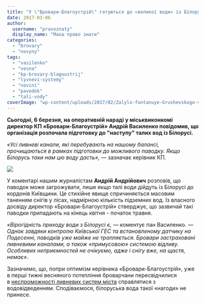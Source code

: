 ```yaml
---
title: "У \"Бровари-Благоустрій\" готуються до «великої води» із Білорусі"
date: 2017-03-06
author: 
  username: "pravoznaty"
  display_name: "Маєш право знати"
categories: 
  - "brovary"
  - "novyny"
tags: 
  - "vasilenko"
  - "vesna"
  - "kp-brovary-blagoustrij"
  - "lyvnevi-systemy"
  - "novini"
  - "pavodok"
  - "tali-vody"
coverImage: "wp-content/uploads/2017/02/Zalylo-fontanuye-Grushevskogo-vulytsya-20.02.2017_00018.jpg"
---
```


**Сьогодні, 6 березня, на оперативній нараді у міськвиконкомі директор КП «Бровари-Благоустрій» Андрій Василенко повідомив, що організація розпочала підготовку до "наступу" талих вод із Білорусі.**

_«Усі ливневі канали, які перебувають на нашому балансі, прочищаються в рамках підготовки до можливого паводку. Якщо Білорусь таки нам цю воду дасть»,_ — зазначає керівник КП.

![](https://mpz.brovary.org/wp-content/uploads/2017/03/17161094_1118136361646248_1069965050_n.jpg)

У коментарі нашим журналістам **Андрій Андрійович** розповів, що паводок може загрожувати, лише якщо талі води дійдуть із Білорусі до кордонів Київщини. Це стихійне явище спричиняється масовим таненням снігів у лісах, надмірною кількість підземних вод. Із власного досвіду директор «Бровари-Благоустрій» стверджує, що зазвичай такі паводки припадають на кінець квітня - початок травня.

_«Вірогідність приходу води з Білорусі є, —_ коментує пан Василенко. _— Однак завдяки контролю Київської ГЕС та встановленому датчику на Подесенні, паводків уже майже не трапляється. Бровари застраховані ливневими каналами, а також «примусовою» системою відливу. Особливих неприємностей не очікуємо, адже і снігу вже, на щастя, немає»_.

Зазначимо, що, попри оптимізм керівника «Бровари-Благоустрій», уже в перші тижні весняного потепління броварчани пересвідчилися в [неспроможності ливневих систем міста](https://mpz.brovary.org/vulytsyu-grushevskogo-zalylo-vodoyu-fontanuye-z-pid-lyukiv-i-zlyvayut-vidkachane-foto/) справлятися з водовідведенням. Сподіваємося, білоруська вода такої «нагоди» не принесе.
